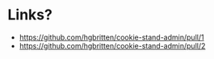 # Links? 
- https://github.com/hgbritten/cookie-stand-admin/pull/1
- https://github.com/hgbritten/cookie-stand-admin/pull/2